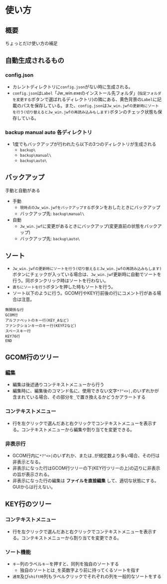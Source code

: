 # 使い方
## 概要
ちょっとだけ使い方の補足

## 自動生成されるもの
### config.json
- カレントディレクトリに`config.json`がない時に生成される。
- `config.json`は`Label`「Jw_win.exeのインストール先フォルダ」(`指定フォルダを変更する`ボタンで選ばれるディレクトリ)の隣にある、黄色背景の`Label`に記載のパスを保存している。また、`config.json`は`Jw_win.jwfの更新時にソートを行う(切り替えるとJw_win.jwfの再読み込みもします)`ボタンのチェック状態も保存している。
### backup manual auto 各ディレクトリ
- 1度でもバックアップが行われたら以下の3つのディレクトリが生成される
    - `backup\`
    - `backup\manual\`
    - `backup\auto\`
## バックアップ
手動と自動がある
- 手動
    - `現時点のJw_win.jwfをバックアップする`ボタンをおしたときにバックアップ
    - バックアップ先: `backup\manual\`
- 自動
    - `Jw_win.jwf`に変更があるときにバックアップ(変更直前の状態をバックアップ)
    - バックアップ先: `backup\auto\`

## ソート
- `Jw_win.jwfの更新時にソートを行う(切り替えるとJw_win.jwfの再読み込みもします)`ボタンにチェックが入っている場合は、`Jw_win.jwf`更新時に自動でソートを行う。同ボタンクリック時はソートを行わない。
- `直ちにソートを行う`ボタンを押した時もソートを行う。
- ソート以下のように行う。GCOM行やKEY行前後の行にコメント行がある場合は注意。
```
無関係な行
GCOM行
アルファベットのキー行(KEY_Aなど)
ファンクションキーのキー行(KEYF2など)
スペースキー行
KEY76行
END
```
## GCOM行のツリー
### 編集
- 編集は後述通りコンテキストメニューから行う
- 編集時に、編集後のコマンド名に、使用できない文字`*?"<>|,`のいずれかが含まれている場合、その部分を`_`で置き換えるかどうかアラートする
### コンテキストメニュー
- 行を左クリックで選んだあと右クリックでコンテキストメニューを表示する。コンテキストメニューから編集や割り当てを変更できる。
### 非表示行
- GCOM行内に`*?"<>|`のいずれか、または`,`が規定数より多い場合、その行は非表示となる。
- 非表示になった行はGCOM行ツリーの下(KEY行ツリーの上)の辺りに非表示の旨が表示される。
- 非表示になった行の編集は **ファイルを直接編集** して、適切な状態にする。GUIからは行えない。
## KEY行のツリー
### コンテキストメニュー
- 行を左クリックで選んだあと右クリックでコンテキストメニューを表示する。コンテキストメニューから割り当てを変更できる。
### ソート機能
- `キー`列のラベル`キー`を押すと、同列を独自のソートする
     - 独自のソートとは`_`を英数字より前に持ってくるソートを指す
- `通常`及び`shift時`列もラベルクリックでそれぞれの列を一般的なソートをする
